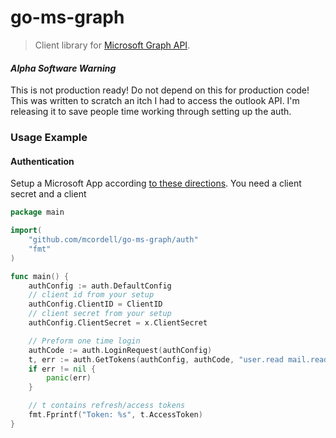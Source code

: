# go-ms-graph

> Client library for [Microsoft Graph API][graph-api].

#### *Alpha Software Warning*
This is not production ready! Do not depend on this for production code! This
was written to scratch an itch I had to access the outlook API. I'm releasing it
to save people time working through setting up the auth.


### Usage Example

#### Authentication
Setup a Microsoft App according [to these directions][app-direction]. You need a client secret and a client

```go
package main

import(
    "github.com/mcordell/go-ms-graph/auth"
    "fmt"
)

func main() {
    authConfig := auth.DefaultConfig
    // client id from your setup
    authConfig.ClientID = ClientID
    // client secret from your setup
    authConfig.ClientSecret = x.ClientSecret

    // Preform one time login
    authCode := auth.LoginRequest(authConfig)
    t, err := auth.GetTokens(authConfig, authCode, "user.read mail.read calendars.readwrite")
    if err != nil {
        panic(err)
    }

    // t contains refresh/access tokens
    fmt.Fprintf("Token: %s", t.AccessToken)
}
```

[graph-api]: https://developer.microsoft.com/en-us/graph
[app-direction]: https://developer.microsoft.com/en-us/graph/docs/concepts/auth_v2_user#1-register-your-app

